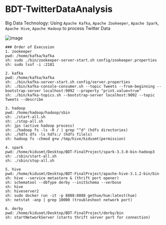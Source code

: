 # BDT-TwitterDataAnalysis
Big Data Technology: Using `Apache Kafka`, `Apache Zookeeper`, `Apache Spark`, `Apache Hive`, `Apache Hadoop` to process Twitter Data

![image](https://user-images.githubusercontent.com/18373774/192491833-117c0e22-c880-4774-84ac-068e22a0dcde.png)

```shell
### Order of Execusion
1. zookeeper
pwd: /home/kafka/kafka
sh: sudo ./bin/zookeeper-server-start.sh config/zookeeper.properties
sh: sudo lsof -i :2181

2. kafka
pwd: /home/kafka/kafka
sh: ./bin/kafka-server-start.sh config/server.properties
sh: ./bin/kafka-console-consumer.sh --topic Tweets --from-beginning --bootstrap-server localhost:9092 --property "print.value=true"
sh: ./bin/kafka-topics.sh --bootstrap-server localhost:9092 --topic Tweets --describe

3. hadoop
pwd: /home/hadoop/hadoop/sbin
sh: ./start-all.sh
sh: ./stop-all.sh
sh: jps (active hadoop process)
sh: ./hadoop fs -ls -R / | grep "^d" (hdfs directories)
sh: ./hdfs dfs -ls hdfs:/ (hdfs filels)
sh: hadoop fs -chmod g+w /tmp/hive/kidusmt(permission)

4. spark
pwd: /home/kidusmt/Desktop/BDT-FinalProject/spark-3.3.0-bin-hadoop3
sh: ./sbin/start-all.sh
sh: ./sbin/stop-all.sh

5. hive
pwd: /home/kidusmt/Desktop/BDT-FinalProject/apache-hive-3.1.2-bin/bin
sh: hive --service metastore & (thrift port opener)
sh: schematool --dbType derby --initSchema --verbose
sh: hive
sh: hiveserver2
sh: sudo docker run -it -p 8888:8888 gethue/hue:latest(hue)
sh: netstat -anp | grep 10000 (troubleshoot network port)

6. derby
pwd: /home/kidusmt/Desktop/BDT-FinalProject/derby/bin
sh: startNetworkServer (starts thrift server port for connection)
```
